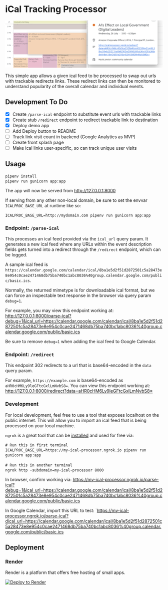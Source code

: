 # iCal Tracking Processor

![](/screenshot.png)

This simple app allows a given ical feed to be processed to swap out urls with trackable redirects links. These redirect links can then be monitored to understand popularity of the overall calendar and individual events.

## Development To Do

- [x] Create `/parse-ical` endpoint to substitute event urls with trackable links
- [x] Create stub `/redirect` endpoint to redirect trackable link to destination
- [x] Deploy demo app
- [ ] Add Deploy button to README
- [ ] Track link visit count in backend (Google Analytics as MVP)
- [ ] Create front splash page
- [ ] Make ical links user-specific, so can track unique user visits

## Usage

```
pipenv install
pipenv run gunicorn app:app
```

The app will now be served from http://127.0.0.1:8000

If serving from any other non-local domain, be sure to set the envvar `ICALPROC_BASE_URL` at runtime like so:

```
ICALPROC_BASE_URL=http://mydomain.com pipenv run gunicorn app:app
```

### Endpoint: `/parse-ical`

This processes an ical feed provided via the `ical_url` query param. It generates a new ical feed where any URLs within the event description fields gets turned into a redirect through the `/redirect` endpoint, which can be logged.

A sample ical feed is `https://calendar.google.com/calendar/ical/8ba1e5d2f51d2872501c5a28473e8e954c0cae2471468db75ba740bc1abc8036%40group.calendar.google.com/public/basic.ics`.

Normally, the returned mimetype is for downloadable ical format, but we can force an inspectable text response in the browser via query param `debug=1`.

For example, you may view this endpoint working at:
http://127.0.0.1:8000/parse-ical?debug=1&ical_url=https://calendar.google.com/calendar/ical/8ba1e5d2f51d2872501c5a28473e8e954c0cae2471468db75ba740bc1abc8036%40group.calendar.google.com/public/basic.ics

Be sure to remove `debug=1` when adding the ical feed to Google Calendar.

### Endpoint: `/redirect`

This endpoint 302 redirects to a url that is base64-encoded in the `data` query param.

For example, `https://example.com` is base64-encoded as `aHR0cHM6Ly9leGFtcGxlLmNvbS8=`. You can view this endpoint working at:
http://127.0.0.1:8000/redirect?data=aHR0cHM6Ly9leGFtcGxlLmNvbS8=

### Development

For local development, feel free to use a tool that exposes localhost on the public internet. This will allow you to import an ical feed that is being processed on your local machine.

`ngrok` is a great tool that can be [installed](https://ngrok.com/download) and used for free via:

```
# Run this in first terminal
ICALPROC_BASE_URL=https://my-ical-processor.ngrok.io pipenv run gunicorn app:app

# Run this in another terminal
ngrok http -subdomain=my-ical-processor 8000
```

In browser, confirm working via: https://my-ical-processor.ngrok.io/parse-ical?debug=1&ical_url=https://calendar.google.com/calendar/ical/8ba1e5d2f51d2872501c5a28473e8e954c0cae2471468db75ba740bc1abc8036%40group.calendar.google.com/public/basic.ics

In Google Calendar, import this URL to test: `https://my-ical-processor.ngrok.io/parse-ical?dical_url=https://calendar.google.com/calendar/ical/8ba1e5d2f51d2872501c5a28473e8e954c0cae2471468db75ba740bc1abc8036%40group.calendar.google.com/public/basic.ics

## Deployment

### Render

Render is a platform that offers free hosting of small apps.

[![Deploy to Render](https://render.com/images/deploy-to-render-button.svg)](https://render.com/deploy?repo=https://github.com/patcon/ical-processor)
